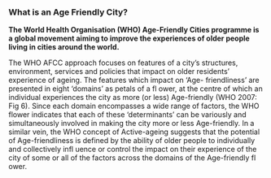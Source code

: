 ### What is an Age Friendly City?

**The World Health Organisation (WHO) Age-Friendly Cities programme is a global movement aiming to improve the experiences of older people living in cities around the world.**

The WHO AFCC approach focuses on features of a city’s structures, environment, services and policies that impact on older residents’ experience of ageing. The features which impact on ‘Age- friendliness’ are presented in eight ‘domains’ as petals of a fl ower, at the centre of which an individual experiences the city as more (or less) Age-friendly (WHO 2007: Fig 6). Since each domain encompasses a wide range of factors, the WHO flower indicates that each of these ‘determinants’ can be variously and simultaneously involved in making the city more or less Age-friendly. In a similar vein, the WHO concept of Active-ageing suggests that the potential of Age-friendliness is defined by the ability of older people to individually and collectively infl uence or control the impact on their experience of the city of some or all of the factors across the domains of the Age-friendly fl ower.
